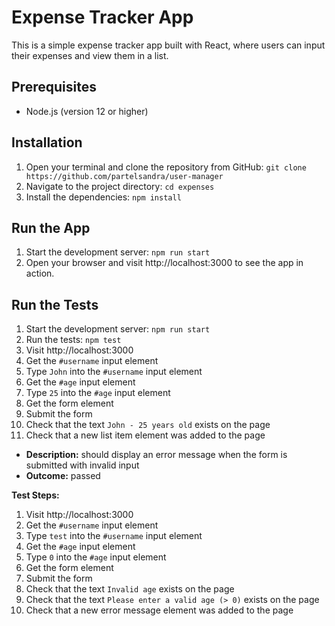 # Expense Tracker App

This is a simple expense tracker app built with React, where users can input their expenses and view them in a list.

## Prerequisites

* Node.js (version 12 or higher)

## Installation

1. Open your terminal and clone the repository from GitHub: `git clone https://github.com/partelsandra/user-manager`
2. Navigate to the project directory: `cd expenses`
3. Install the dependencies: `npm install`

## Run the App

1. Start the development server: `npm run start`
2. Open your browser and visit http://localhost:3000 to see the app in action.

## Run the Tests

1. Start the development server: `npm run start`
2. Run the tests: `npm test`
1. Visit http://localhost:3000
2. Get the `#username` input element
3. Type `John` into the `#username` input element
4. Get the `#age` input element
5. Type `25` into the `#age` input element
6. Get the form element
7. Submit the form
8. Check that the text `John - 25 years old` exists on the page
9. Check that a new list item element was added to the page

- **Description:** should display an error message when the form is submitted with invalid input
- **Outcome:** passed

**Test Steps:**

1. Visit http://localhost:3000
2. Get the `#username` input element
3. Type `test` into the `#username` input element
4. Get the `#age` input element
5. Type `0` into the `#age` input element
6. Get the form element
7. Submit the form
8. Check that the text `Invalid age` exists on the page
9. Check that the text `Please enter a valid age (> 0)` exists on the page
10. Check that a new error message element was added to the page


